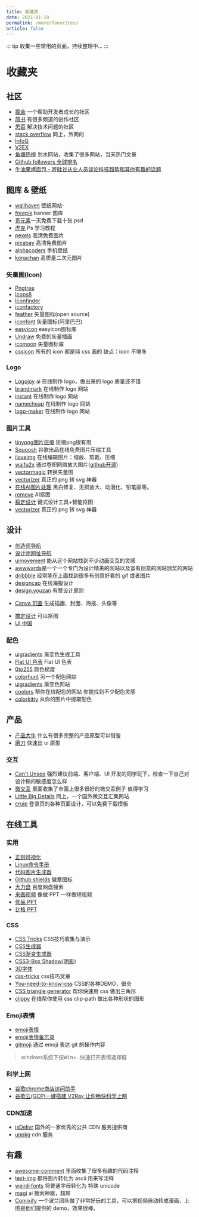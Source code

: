 ```yaml
---
title: 收藏夹
date: 2021-01-19
permalink: /more/favorites/
article: false
---
```

::: tip
收集一些常用的页面，持续整理中...
:::

# 收藏夹
<!-- more -->

## 社区
* [掘金](https://juejin.im/) 一个帮助开发者成长的社区
* [简书](https://www.jianshu.com/) 有很多频道的创作社区
* [思否](https://segmentfault.com/) 解决技术问题的社区
* [stack overflow](https://stackoverflow.com/) 同上，外网的
* [InfoQ](https://www.infoq.cn/topic/Front-end)
* [V2EX](https://www.v2ex.com/)
* [鱼塘热榜](https://mo.fish/main/home/hot) 划水网站，收集了很多网站，当天热门文章
* [Github followers 全球排名](https://wangchujiang.com/github-rank/index.html)
* [牛油果烤面包 - 听硅谷从业人员谈论科技趋势和其他有趣的话题](https://avocadotoast.live/)

## 图库 & 壁纸
- [wallhaven](https://alpha.wallhaven.cc/) 壁纸网站-
- [freepik](https://www.freepik.com/) banner 图库
- [觅元素](http://www.51yuansu.com/)一天免费下载十张 psd
- [虎克](https://huke88.com/) Ps 学习教程
- [pexels](https://www.pexels.com/) 高清免费图片
- [pixabay](https://pixabay.com/photos/) 高清免费图片
- [alphacoders](https://art.alphacoders.com/) 手机壁纸
- [konachan](https://konachan.net/) 高质量二次元图片
### 矢量图(Icon)
- [Pngtree](https://pngtree.com/)
- [Icons8](https://icons8.com/)
- [Iconfinder](https://www.iconfinder.com/)
- [iconfactory](https://freeware.iconfactory.com/)
- [feather](https://github.com/feathericons/feather) 矢量图标(open source)
- [iconfont](https://www.iconfont.cn/) 矢量图标(阿里巴巴)
- [easyicon](https://www.easyicon.net/) easyicon图标库
- [Undraw](https://undraw.co/illustrations) 免费的矢量插画
- [icomoon](https://icomoon.io/) 矢量图标库
- [cssicon](http://cssicon.space/#/) 所有的 icon 都是纯 css 画的 缺点：icon 不够多
### Logo
- [Logojoy](https://logojoy.com/) ai 在线制作 logo，做出来的 logo 质量还不错
- [brandmark](http://brandmark.io/) 在线制作 logo 网站
- [instant](https://instantlogodesign.com/) 在线制作 logo 网站
- [namecheap](https://www.namecheap.com/logo-maker/app/) 在线制作 logo 网站
- [logo-maker](https://www.designevo.com/logo-maker/) 在线制作 logo 网站
### 图片工具
* [tinypng图片压缩](https://tinypng.com) 压缩png很有用
* [Squoosh](https://squoosh.app/) 谷歌出品在线免费图片压缩工具
* [iloveimg](https://www.iloveimg.com/zh-cn) 在线编辑图片：缩放、剪裁、压缩
* [waifu2x](http://waifu2x.udp.jp/) 通过卷积网络放大图片([github开源](https://github.com/nagadomi/waifu2x))
* [vectormagic](https://vectormagic.com/) 转换矢量图
* [vectorizer](https://www.vectorizer.io/) 真正的 png 转 svg 神器
* [在线AI图片处理](https://photo.opencool.cn/) 黑白修复、无损放大、动漫化、铅笔画等。
* [remove](https://www.remove.bg/zh) AI抠图
* [稿定设计](https://www.gaoding.com/) 键式设计工具+智能抠图
* [vectorizer](https://www.vectorizer.io/) 真正的 png 转 svg 神器


## 设计
- [创造师导航](http://chuangzaoshi.com/)
- [设计师网址导航](http://hao.uisdc.com/)
- [uimovement](https://uimovement.com/) 能从这个网站找到不少动画交互的灵感
- [awwwards](https://www.awwwards.com/)是一个一个专门为设计精美的网站以及富有创意的网站颁奖的网站
- [dribbble](https://dribbble.com/) 经常能在上面找到很多有创意好看的 gif 或者图片
- [designcap](https://www.designcap.com/) 在线海报设计
- [design.youzan](http://design.youzan.com/) 有赞设计原则
* [Canva 可画](https://www.canva.cn/) 生成插画、封面、海报、头像等
- [搞定设计](https://www.gaoding.com/) 可以抠图
- [UI 中国](https://www.ui.cn/)
### 配色
- [uigradients](https://uigradients.com/) 渐变色生成工具
- [Flat UI 色表](https://flatuicolors.com/) Flat UI 色表
- [0to255](https://www.0to255.com/) 颜色梯度
- [colorhunt](http://colorhunt.co/) 另一个配色网站
- [uigradients](https://uigradients.com/#SummerDog) 渐变色网站
- [coolors](https://coolors.co/) 帮你在线配色的网站 你能找到不少配色灵感
- [colorkitty](https://colorkitty.com/) 从你的图片中提取配色

## 产品
- [产品大牛](http://www.pmdaniu.com/) 什么有很多完整的产品原型可以借鉴
- [磨刀](https://modao.cc/pricing) 快速出 ui 原型
### 交互
- [Can't Unsee](https://cantunsee.space/) 强烈建议前端、客户端、UI 开发的同学玩下，检查一下自己对设计稿的敏感度怎么样
- [微交互](http://aliscued.lofter.com/) 里面收集了市面上很多很好的微交互例子 值得学习
- [Little Big Details](http://littlebigdetails.com/) 同上，一个国外微交互汇集网站
- [cruip](https://cruip.com/) 登录页的各种页面设计，可以免费下载模板

## 在线工具
### 实用
- [正则可视化](https://regex101.com/)
- [Linux命令手册](https://ipcmen.com/)
- [代码图片生成器](https://carbon.now.sh/)
- [Github shields](https://shields.io/) 徽章图标
- [大力盘](https://dalipan.com/) 百度网盘搜索
- [来画视频](https://www.laihua.com/) 像做 PPT 一样做短视频
- [优品 PPT](http://www.ypppt.com/)
- [比格 PPT](http://www.tretars.com/)
### CSS
* [CSS Tricks](http://css-tricks.neatbang.com/) CSS技巧收集与演示
* [CSS生成器](https://neumorphism.io/)
* [CSS渐变生成器](https://www.colorzilla.com/gradient-editor/)
* [CSS3-Box Shadow(阴影)](https://www.html.cn/tool/css3Preview/Box-Shadow.html)
* [3D字体](https://bennettfeely.com/ztext/)
* [css-tricks](https://css-tricks.com/) css技巧文章
* [You-need-to-know-css](https://lhammer.cn/You-need-to-know-css/#/zh-cn/) CSS的各种DEMO，很全
* [CSS triangle generator](http://apps.eky.hk/css-triangle-generator/) 帮你快速用 css 做出三角形
* [clippy](http://bennettfeely.com/clippy/) 在线帮你使用 css clip-path 做出各种形状的图形
### Emoji表情
* [emoji表情](https://emojipedia.org/)
* [emoji表情备忘录](https://www.webfx.com/tools/emoji-cheat-sheet)
* [gitmoji](https://github.com/carloscuesta/gitmoji) 通过 emoji 表达 git 的操作内容
> windows系统下按<kbd>Win</kbd>+<kbd>.</kbd>快速打开表情选择框
### 科学上网
- [谷歌chrome商店访问助手](https://www.ggfwzs.com/)
- [谷歌云(GCP)一键搭建 V2Ray 让你畅快科学上网](https://www.datacenterfarm.com/2549.html)
### CDN加速
* [jsDelivr](http://www.jsdelivr.com/) 国外的一家优秀的公共 CDN 服务提供商
* [unpkg](https://unpkg.com/) cdn 服务

## 有趣
- [awesome-comment](https://github.com/Blankj/awesome-comment) 里面收集了很多有趣的代码注释
- [text-img](https://www.text-image.com/index.html) 都将图片转化为 ascii 用来写注释
- [weird-fonts](https://github.com/beizhedenglong/weird-fonts) 将普通字母转化为 特殊 unicode
- [magi](https://magi.com/) ai 搜索神器，超屌
- [Comixify](https://comixify.ii.pw.edu.pl/) 一个波兰团队做了非常好玩的工具，可以把视频自动转成漫画，上图是他们提供的 demo，效果很棒。
